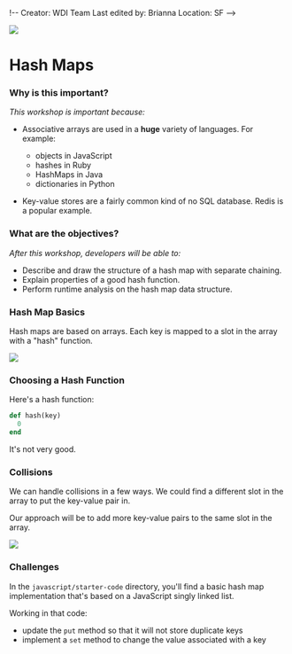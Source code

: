 !--
Creator: WDI Team
Last edited by: Brianna
Location: SF
-->

![](https://ga-dash.s3.amazonaws.com/production/assets/logo-9f88ae6c9c3871690e33280fcf557f33.png)

# Hash Maps

### Why is this important?
<!-- framing the "why" in big-picture/real world examples -->
*This workshop is important because:*

- Associative arrays are used in a **huge** variety of languages. For example:  
   - objects in JavaScript  
   - hashes in Ruby  
   - HashMaps in Java
   - dictionaries in Python

- Key-value stores are a fairly common kind of no SQL database. Redis is a popular example.


### What are the objectives?
<!-- specific/measurable goal for students to achieve -->
*After this workshop, developers will be able to:*

- Describe and draw the structure of a hash map with separate chaining.
- Explain properties of a good hash function.
- Perform runtime analysis on the hash map data structure.


### Hash Map Basics

Hash maps are based on arrays. Each key is mapped to a slot in the array with a "hash" function.

![](https://upload.wikimedia.org/wikipedia/commons/7/7d/Hash_table_3_1_1_0_1_0_0_SP.svg)


### Choosing a Hash Function

Here's a hash function:

```ruby
def hash(key)
  0
end
```

It's not very good.


### Collisions

We can handle collisions in a few ways.  We could find a different slot in the array to put the key-value pair in.  

Our approach will be to add more key-value pairs to the same slot in the array.

![](https://upload.wikimedia.org/wikipedia/commons/d/d0/Hash_table_5_0_1_1_1_1_1_LL.svg)


### Challenges


In the `javascript/starter-code` directory, you'll find a basic hash map implementation that's based on a JavaScript singly linked list.

Working in that code:

- update the `put` method so that it will not store duplicate keys
- implement a `set` method to change the value associated with a key
